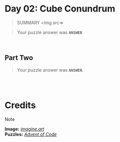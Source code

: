 # Day 02: Cube Conundrum
> SUMMARY
<img src=>
 

> Your puzzle answer was **`ANSWER`**

<br>

##  Part Two


> Your puzzle answer was **`ANSWER`**.

<br>
<br>

# Credits

> [!NOTE]  
> **Image:** [_imagine.art_](https://www.imagine.art/)<br>
> **Puzzles:** [_Advent of Code_](https://adventofcode.com/)




